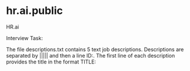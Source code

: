 # hr.ai.public
HR.ai

Interview Task:

The file descriptions.txt contains 5 text job descriptions. Descriptions are separated by ||||| and then a line ID:<ID>. The first line of each description provides the title in the format TITLE:<title>. The second line of each description provides meta data in the format META:<meta>.

The file queries.txt contain sets of queries made on LinkedIn by a recruiter who is searching for candidate resumes that will be great fits for each description.

The task is to build a model/algorithm that will automatically generate potential queries for ID:00005. (We recommend generating query-score pairs with the query ranging from 0.0 to 1.0 depending on appropriateness.)

For the model/algorithm you may use queries.txt and your own knowledge. 

Please complete at least one of the following tasks:

A) Generate 1) keywords and 2) skills for each of the job descriptions using some form natural language processing on the text.

B) Using (A) and/or queries.txt build a train/infer Tensorflow model that uses the queries of ID:00001-00004 to infer query-scores for ID:00005.

Note: You will not be evaluated on the quality of your resumes -- there is very little data -- but on the quality of your process and its structure. 

Keep in mind that we ultimately want this to scale, i.e., computationally fast, minimal reliance on hand engineered features, and applicable across any kind of software engineering job description. You will not be scored on how well your solution scales, so long as you describe how your production model would scale.

We have provided a python script that reads descriptions.txt into a list of dictionaries and queries.txt into a list of lists.

Requirements:
1. Approximately 3 hours.
2. Complete task A or B, or both.
3. Provide description how your model will scale, in comments, about 0.5-1.0 page of text.
4. Create a public repository with your solution.
5. Please DO NOT submit your solution to the hr.ai.public repository.


